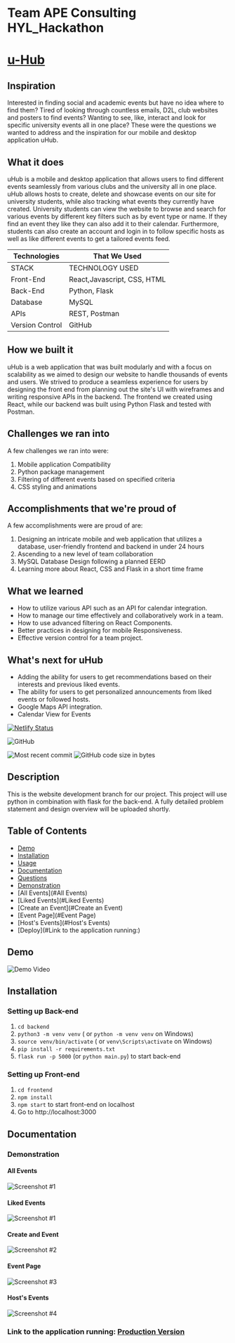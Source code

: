 # Team APE Consulting HYL_Hackathon

# [u-Hub](https://github.com/cmrnfaith/HYL_Hackathon)

## Inspiration

Interested in finding social and academic events but have no idea where to find them? Tired of looking through countless emails, D2L, club websites and posters to find events? Wanting to see, like, interact and look for specific university events all in one place? These were the questions we wanted to address and the inspiration for our mobile and desktop application uHub.

## What it does

uHub is a mobile and desktop application that allows users to find different events seamlessly from various clubs and the university all in one place. uHub allows hosts to create, delete and showcase events on our site for university students, while also tracking what events they currently have created. University students can view the website to browse and search for various events by different key filters such as by event type or name. If they find an event they like they can also add it to their calendar. Furthermore, students can also create an account and login in to follow specific hosts as well as like different events to get a tailored events feed.

| Technologies    | That We Used                |
| --------------- | --------------------------- |
| STACK           | TECHNOLOGY USED             |
| Front-End       | React,Javascript, CSS, HTML |
| Back-End        | Python, Flask               |
| Database        | MySQL                       |
| APIs            | REST, Postman               |
| Version Control | GitHub                      |

## How we built it

uHub is a web application that was built modularly and with a focus on scalability as we aimed to design our website to handle thousands of events and users. We strived to produce a seamless experience for users by designing the front end from planning out the site's UI with wireframes and writing responsive APIs in the backend. The frontend we created using React, while our backend was built using Python Flask and tested with Postman.

## Challenges we ran into

A few challenges we ran into were:

1. Mobile application Compatibility
2. Python package management
3. Filtering of different events based on specified criteria
4. CSS styling and animations

## Accomplishments that we're proud of

A few accomplishments were are proud of are:

1. Designing an intricate mobile and web application that utilizes a database, user-friendly frontend and backend in under 24 hours
2. Ascending to a new level of team collaboration
3. MySQL Database Design following a planned EERD
4. Learning more about React, CSS and Flask in a short time frame

## What we learned

- How to utilize various API such as an API for calendar integration.
- How to manage our time effectively and collaboratively work in a team.
- How to use advanced filtering on React Components.
- Better practices in designing for mobile Responsiveness.
- Effective version control for a team project.

## What's next for uHub

- Adding the ability for users to get recommendations based on their interests and previous liked events.
- The ability for users to get personalized announcements from liked events or followed hosts.
- Google Maps API integration.
- Calendar View for Events



[![Netlify Status](https://api.netlify.com/api/v1/badges/ba98fcc3-3cc3-4e47-ab14-6cb12a983385/deploy-status)](https://app.netlify.com/sites/u-hub/deploys)

![GitHub](https://img.shields.io/github/license/cmrnfaith/HYL_Hackathon?style=plastic)

![Most recent commit](https://img.shields.io/github/last-commit/cmrnfaith/HYL_Hackathon)
![GitHub code size in bytes](https://img.shields.io/github/languages/code-size/cmrnfaith/HYL_Hackathon)

## Description

This is the website development branch for our project. This project will use python in combination with flask for the back-end. A fully detailed problem statement and design overview will be uploaded shortly.

## Table of Contents

- [Demo](#Demo)
- [Installation](#Installation)
- [Usage](#Usage)
- [Documentation](#Documentation)
- [Questions](#Questions)
- [Demonstration](#Demonstration)
- [All Events](#All Events)
- [Liked Events](#Liked Events)
- [Create an Event](#Create an Event)
- [Event Page](#Event Page)
- [Host's Events](#Host's Events)
- [Deploy](#Link to the application running:)

## Demo

![Demo Video](https://youtube.com/demo)

## Installation

### Setting up Back-end

1. `cd backend`
2. `python3 -m venv venv` ( or `python -m venv venv` on Windows)
3. `source venv/bin/activate` ( or `venv\Scripts\activate` on Windows)
4. `pip install -r requirements.txt`
5. `flask run -p 5000` (or `python main.py`) to start back-end

### Setting up Front-end

1. `cd frontend`
2. `npm install`
3. `npm start` to start front-end on localhost
4. Go to http://localhost:3000

## Documentation

### Demonstration

#### All Events

![Screenshot #1](docs/Example1.png?raw=true "Example 1")

#### Liked Events

![Screenshot #1](docs/Example2.png?raw=true "Example 1")

#### Create and Event

![Screenshot #2](docs/Example3.png?raw=true "Example 2")


#### Event Page

![Screenshot #3](docs/Example4.png?raw=true "Example 3")

#### Host's Events

![Screenshot #4](docs/Example5.png?raw=true "Example 4")

### Link to the application running: [Production Version](https://u-hub.netlify.app/)
